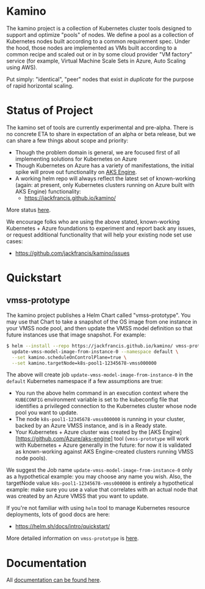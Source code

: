 # Kamino

The kamino project is a collection of Kubernetes cluster tools designed to support and optimize "pools" of nodes. We define a pool as a collection of Kubernetes nodes built according to a common requirement spec. Under the hood, those nodes are implemented as VMs built according to a common recipe and scaled out or in by some cloud provider "VM factory" service (for example, Virtual Machine Scale Sets in Azure, Auto Scaling using AWS).

Put simply: "identical", "peer" nodes that exist _in duplicate_ for the purpose of rapid horizontal scaling.

# Status of Project

The kamino set of tools are currently experimental and pre-alpha. There is no concrete ETA to share in expectation of an alpha or beta release, but we can share a few things about scope and priority:

- Though the problem domain is general, we are focused first of all implementing solutions for Kubernetes on Azure
- Though Kubernetes on Azure has a variety of manifestations, the initial spike will prove out functionality on [AKS Engine](https://github.com/Azure/aks-engine).
- A working helm repo will always reflect the latest set of known-working (again: at present, only Kubernetes clusters running on Azure built with AKS Engine) functionality:
  - https://jackfrancis.github.io/kamino/

More status [here][status].

We encourage folks who are using the above stated, known-working Kubernetes + Azure foundations to experiment and report back any issues, or request additional functionality that will help your existing node set use cases:

- https://github.com/jackfrancis/kamino/issues

# Quickstart

## vmss-prototype

The kamino project publishes a Helm Chart called "vmss-prototype". You may use that Chart to take a snapshot of the OS image from one instance in your VMSS node pool, and then update the VMSS model definition so that future instances use that image snapshot. For example:

```bash
$ helm --install --repo https://jackfrancis.github.io/kamino/ vmss-prototype \
  update-vmss-model-image-from-instance-0 --namespace default \
  --set kamino.scheduleOnControlPlane=true \
  --set kamino.targetNode=k8s-pool1-12345678-vmss000000
```

The above will create job `update-vmss-model-image-from-instance-0` in the `default` Kubernetes namespace if a few assumptions are true:

- You run the above helm command in an execution context where the `KUBECONFIG` environment variable is set to the kubeconfig file that identifies a privileged connection to the Kubernetes cluster whose node pool you want to update.
- The node `k8s-pool1-12345678-vmss000000` is running in your cluster, backed by an Azure VMSS instance, and is in a Ready state.
- Your Kubernetes + Azure cluster was created by the [AKS Engine][https://github.com/Azure/aks-engine] tool (`vmss-prototype` will work with Kubernetes + Azure generally in the future: for now it is validated as known-working against AKS Engine-created clusters running VMSS node pools).

We suggest the Job name `update-vmss-model-image-from-instance-0` only as a hypothetical example: you may choose any name you wish. Also, the targetNode value `k8s-pool1-12345678-vmss000000` is entirely a hypothetical example: make sure you use a value that correlates with an actual node that was created by an Azure VMSS that you want to update.

If you're not familiar with using `helm` tool to manage Kubernetes resource deployments, lots of good docs are here:

- https://helm.sh/docs/intro/quickstart/

More detailed information on `vmss-prototype` is [here][vmss-prototype].

# Documentation

All [documentation can be found here][docs].

[docs]: docs/README.md
[status]: docs/status.md
[vmss-prototype]: helm/vmss-prototype/README.md
